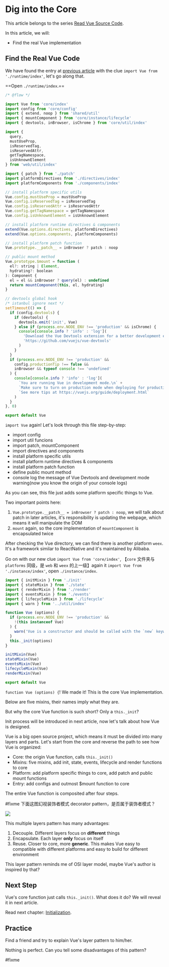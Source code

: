 # Dig into the Core

This article belongs to the series [Read Vue Source Code](https://github.com/numbbbbb/read-vue-source-code).

In this article, we will:

- Find the real Vue implementation

## Find the Real Vue Code

We have found the entry at [previous article](https://github.com/numbbbbb/read-vue-source-code/blob/master/01-find-the-entry.md) with the clue `import Vue from './runtime/index'`, let's go along that.

==Open `./runtime/index`.==

```javascript
/* @flow */

import Vue from 'core/index'
import config from 'core/config'
import { extend, noop } from 'shared/util'
import { mountComponent } from 'core/instance/lifecycle'
import { devtools, inBrowser, isChrome } from 'core/util/index'

import {
  query,
  mustUseProp,
  isReservedTag,
  isReservedAttr,
  getTagNamespace,
  isUnknownElement
} from 'web/util/index'

import { patch } from './patch'
import platformDirectives from './directives/index'
import platformComponents from './components/index'

// install platform specific utils
Vue.config.mustUseProp = mustUseProp
Vue.config.isReservedTag = isReservedTag
Vue.config.isReservedAttr = isReservedAttr
Vue.config.getTagNamespace = getTagNamespace
Vue.config.isUnknownElement = isUnknownElement

// install platform runtime directives & components
extend(Vue.options.directives, platformDirectives)
extend(Vue.options.components, platformComponents)

// install platform patch function
Vue.prototype.__patch__ = inBrowser ? patch : noop

// public mount method
Vue.prototype.$mount = function (
  el?: string | Element,
  hydrating?: boolean
): Component {
  el = el && inBrowser ? query(el) : undefined
  return mountComponent(this, el, hydrating)
}

// devtools global hook
/* istanbul ignore next */
setTimeout(() => {
  if (config.devtools) {
    if (devtools) {
      devtools.emit('init', Vue)
    } else if (process.env.NODE_ENV !== 'production' && isChrome) {
      console[console.info ? 'info' : 'log'](
        'Download the Vue Devtools extension for a better development experience:\n' +
        'https://github.com/vuejs/vue-devtools'
      )
    }
  }
  if (process.env.NODE_ENV !== 'production' &&
    config.productionTip !== false &&
    inBrowser && typeof console !== 'undefined'
  ) {
    console[console.info ? 'info' : 'log'](
      `You are running Vue in development mode.\n` +
      `Make sure to turn on production mode when deploying for production.\n` +
      `See more tips at https://vuejs.org/guide/deployment.html`
    )
  }
}, 0)

export default Vue
```

`import Vue` again! Let's look through this file step-by-step:

- import config
- import util funcions
- import patch, mountComponent
- import directives and components
- install platform specific utils
- install platform runtime directives & components
- install platform patch function
- define public mount method
- console log the message of Vue Devtools and development mode warning(now you know the origin of your console logs)

As you can see, this file just adds some platform specific things to Vue.

Two important points here:

1. `Vue.prototype.__patch__ = inBrowser ? patch : noop`, we will talk about patch in later articles, it's responsibility is updating the webpage, which means it will manipulate the DOM
2. `mount` again, so the core implementation of `mountComponent` is encapsulated twice

After checking the Vue directory, we can find there is another platform `weex`. It's a framework similar to ReactNative and it's maintained by Alibaba.

Go on with our new clue `import Vue from 'core/index'`, 【`core` 文件夹与 `platforms` 同级，是 `web` 和 `weex` 的上一级】again it `import Vue from './instance/index'`, open `./instance/index`.

```javascript
import { initMixin } from './init'
import { stateMixin } from './state'
import { renderMixin } from './render'
import { eventsMixin } from './events'
import { lifecycleMixin } from './lifecycle'
import { warn } from '../util/index'

function Vue (options) {
  if (process.env.NODE_ENV !== 'production' &&
    !(this instanceof Vue)
  ) {
    warn('Vue is a constructor and should be called with the `new` keyword')
  }
  this._init(options)
}

initMixin(Vue)
stateMixin(Vue)
eventsMixin(Vue)
lifecycleMixin(Vue)
renderMixin(Vue)

export default Vue
```

`function Vue (options) {`! We made it! This is the core Vue implementation.

Below are five mixins, their names imply what they are.

But why the core Vue function is such short? Only a `this._init`?

Init process will be introduced in next article, now let's talk about how Vue is designed.

Vue is a big open source project, which means it must be divided into many layers and parts. Let's start from the core and reverse the path to see how Vue is organized:

- Core: the origin Vue function, calls `this._init()`
- Mixins: five mixins, add init, state, events, lifecycle and render functions to core
- Platform: add platform specific things to core, add patch and public mount functions
- Entry: add configs and outmost $mount function to core

The entire Vue function is composited after four steps.

 #fixme 下面这图幻视装饰者模式 decorator pattern，是否属于装饰者模式？

![](http://i.imgur.com/cpz3Izw.jpg)

This multiple layers pattern has many advantages:

1. Decouple. Different layers focus on **different** things
2. Encapsulate. Each layer **only** focus on itself
2. Reuse. Closer to core, more **generic**. This makes Vue easy to compatible with different platforms and easy to build for different environment

This layer pattern reminds me of OSI layer model, maybe Vue's author is inspired by that?

## Next Step

Vue's core function just calls `this._init()`. What does it do? We will reveal it in next article.

Read next chapter: [Initialization](https://github.com/numbbbbb/read-vue-source-code/blob/master/03-init-introduction.md).

## Practice

Find a friend and try to explain Vue's layer pattern to him/her.

Nothing is perfect. Can you tell some disadvantages of this pattern?

 #fixme 

